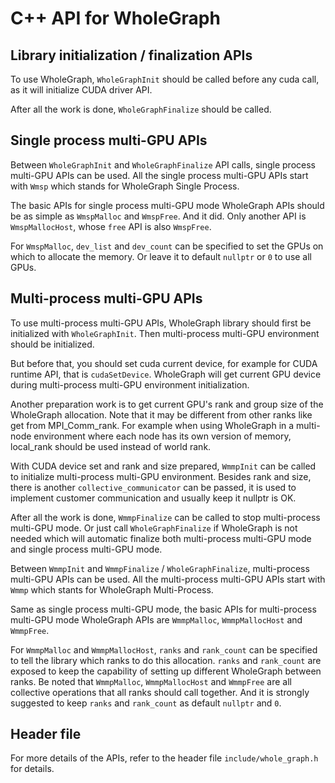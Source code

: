 # C++ API for WholeGraph

## Library initialization / finalization APIs

To use WholeGraph, `WholeGraphInit` should be called before any cuda call, as it will initialize CUDA driver API.

After all the work is done, `WholeGraphFinalize` should be called.

## Single process multi-GPU APIs

Between `WholeGraphInit` and `WholeGraphFinalize` API calls, single process multi-GPU APIs can be used.
All the single process multi-GPU APIs start with `Wmsp` which stands for WholeGraph Single Process.

The basic APIs for single process multi-GPU mode WholeGraph APIs should be as simple as `WmspMalloc` and `WmspFree`. And it did.
Only another API is `WmspMallocHost`, whose `free` API is also `WmspFree`.

For `WmspMalloc`, `dev_list` and `dev_count` can be specified to set the GPUs on which to allocate the memory.
Or leave it to default `nullptr` or `0` to use all GPUs.

## Multi-process multi-GPU APIs

To use multi-process multi-GPU APIs, WholeGraph library should first be initialized with `WholeGraphInit`.
Then multi-process multi-GPU environment should be initialized.

But before that, you should set cuda current device, for example for CUDA runtime API, that is `cudaSetDevice`.
WholeGraph will get current GPU device during multi-process multi-GPU environment initialization.

Another preparation work is to get current GPU's rank and group size of the WholeGraph allocation.
Note that it may be different from other ranks like get from MPI_Comm_rank.
For example when using WholeGraph in a multi-node environment where each node has its own version of memory, local_rank should be used instead of world rank.

With CUDA device set and rank and size prepared, `WmmpInit` can be called to initialize multi-process multi-GPU environment.
Besides rank and size, there is another `collective_communicator` can be passed, it is used to implement customer communication and usually keep it nullptr is OK.

After all the work is done, `WmmpFinalize` can be called to stop multi-process multi-GPU mode.
Or just call `WholeGraphFinalize` if WholeGraph is not needed which will automatic finalize both multi-process multi-GPU mode and single process multi-GPU mode.

Between `WmmpInit` and `WmmpFinalize` / `WholeGraphFinalize`, multi-process multi-GPU APIs can be used.
All the multi-process multi-GPU APIs start with `Wmmp` which stants for WholeGraph Multi-Process.

Same as single process multi-GPU mode, the basic APIs for multi-process multi-GPU mode WholeGraph APIs are `WmmpMalloc`, `WmmpMallocHost` and `WmmpFree`.

For `WmmpMalloc` and `WmmpMallocHost`, `ranks` and `rank_count` can be specified to tell the library which ranks to do this allocation.
`ranks` and `rank_count` are exposed to keep the capability of setting up different WholeGraph between ranks.
Be noted that `WmmpMalloc`, `WmmpMallocHost` and `WmmpFree` are all collective operations that all ranks should call together.
And it is strongly suggested to keep `ranks` and `rank_count` as default `nullptr` and `0`.

## Header file

For more details of the APIs, refer to the header file `include/whole_graph.h` for details.